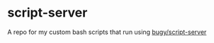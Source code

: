 # script-server
A repo for my custom bash scripts that run using [bugy/script-server](https://github.com/bugy/script-server)
